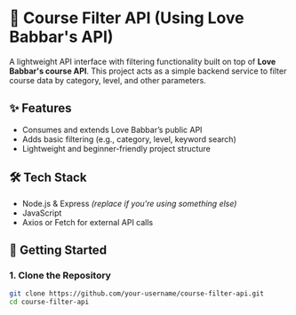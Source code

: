 # 📘 Course Filter API (Using Love Babbar's API)

A lightweight API interface with filtering functionality built on top of **Love Babbar's course API**. This project acts as a simple backend service to filter course data by category, level, and other parameters.

## ✨ Features

- Consumes and extends Love Babbar’s public API
- Adds basic filtering (e.g., category, level, keyword search)
- Lightweight and beginner-friendly project structure

## 🛠️ Tech Stack

- Node.js & Express *(replace if you're using something else)*
- JavaScript
- Axios or Fetch for external API calls

## 🚀 Getting Started

### 1. Clone the Repository
```bash
git clone https://github.com/your-username/course-filter-api.git
cd course-filter-api
